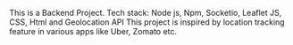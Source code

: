 This is a Backend Project.
Tech stack: Node js, Npm, Socketio, Leaflet JS, CSS, Html and Geolocation API
This project is inspired by location tracking feature in various apps like Uber, Zomato etc.
